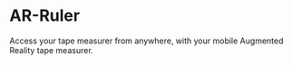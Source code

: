 # AR-Ruler
Access your tape measurer from anywhere, with your mobile Augmented Reality tape measurer. 
